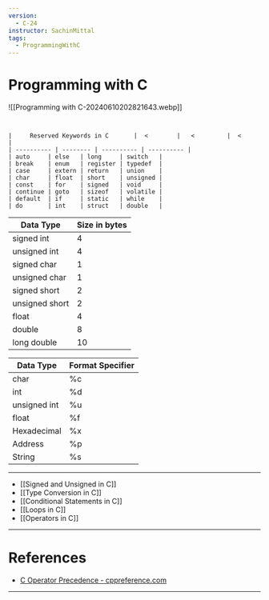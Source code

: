 ```yaml
---
version:
  - C-24
instructor: SachinMittal
tags:
  - ProgrammingWithC
---
```

# Programming with C

![[Programming with C-20240610202821643.webp]]

```sheet


|     Reserved Keywords in C       |  <        |   <         |  <          |
| ---------- | -------- | ---------- | ---------- |
| auto     | else   | long     | switch   |
| break    | enum   | register | typedef  |
| case     | extern | return   | union    |
| char     | float  | short    | unsigned |
| const    | for    | signed   | void     |
| continue | goto   | sizeof   | volatile |
| default  | if     | static   | while    |
| do       | int    | struct   | double   |
```

| Data Type      | Size in bytes |
| -------------- | ------------- |
| signed int     | 4             |
| unsigned int   | 4             |
| signed char    | 1             |
| unsigned char  | 1             |
| signed short   | 2             |
| unsigned short | 2             |
| float          | 4             |
| double         | 8             |
| long double    | 10            |

| Data Type    | Format Specifier |
| ------------ | ---------------- |
| char         | %c               |
| int          | %d               |
| unsigned int | %u               |
| float        | %f               |
| Hexadecimal  | %x               |
| Address      | %p               |
| String       | %s               |

---

- [[Signed and Unsigned in C]]
- [[Type Conversion in C]]
- [[Conditional Statements in C]]
- [[Loops in C]]
- [[Operators in C]]

---
# References

- [C Operator Precedence - cppreference.com](https://en.cppreference.com/w/c/language/operator_precedence)

---
